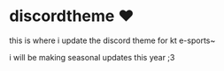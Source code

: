 # discordtheme ♥
this is where i update the discord theme for kt e-sports~

i will be making seasonal updates this year ;3

